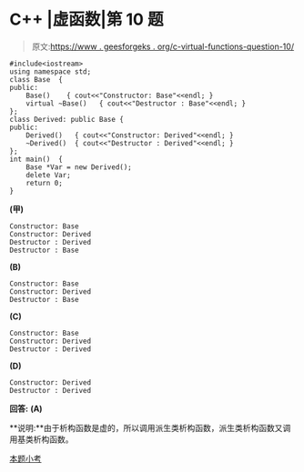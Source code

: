 # C++ |虚函数|第 10 题

> 原文:[https://www . geesforgeks . org/c-virtual-functions-question-10/](https://www.geeksforgeeks.org/c-virtual-functions-question-10/)

```
#include<iostream>
using namespace std;
class Base  {
public:
    Base()    { cout<<"Constructor: Base"<<endl; }
    virtual ~Base()   { cout<<"Destructor : Base"<<endl; }
};
class Derived: public Base {
public:
    Derived()   { cout<<"Constructor: Derived"<<endl; }
    ~Derived()  { cout<<"Destructor : Derived"<<endl; }
};
int main()  {
    Base *Var = new Derived();
    delete Var;
    return 0;
}
```

**(甲)**

```
Constructor: Base
Constructor: Derived
Destructor : Derived
Destructor : Base
```

**(B)**

```
Constructor: Base
Constructor: Derived
Destructor : Base
```

**(C)**

```
Constructor: Base
Constructor: Derived
Destructor : Derived
```

**(D)**

```
Constructor: Derived
Destructor : Derived
```

**回答:** **(A)**

**说明:**由于析构函数是虚的，所以调用派生类析构函数，派生类析构函数又调用基类析构函数。

[本题小考](https://www.geeksforgeeks.org/quiz-corner-gq/)